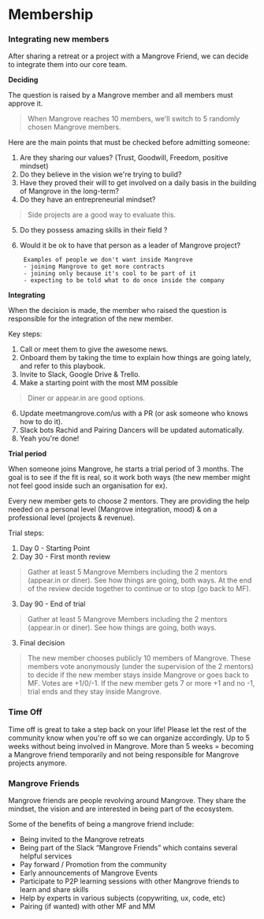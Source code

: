 # Membership


### Integrating new members

After sharing a retreat or a project with a Mangrove Friend, we can decide to integrate them into our core team.

**Deciding**

The question is raised by a Mangrove member and all members must approve it.


> When Mangrove reaches 10 members, we'll switch to 5 randomly chosen Mangrove members.

Here are the main points that must be checked before admitting someone:

1. Are they sharing our values? (Trust, Goodwill, Freedom, positive mindset)
2. Do they believe in the vision we're trying to build?
3. Have they proved their will to get involved on a daily basis in the building of Mangrove in the long-term?
4. Do they have an entrepreneurial mindset?
> Side projects are a good way to evaluate this.

5. Do they possess amazing skills in their field ?
6. Would it be ok to have that person as a leader of Mangrove project?

        Examples of people we don't want inside Mangrove
        - joining Mangrove to get more contracts
        - joining only because it's cool to be part of it
        - expecting to be told what to do once inside the company

**Integrating**

When the decision is made, the member who raised the question is responsible for the integration of the new member.

Key steps:

 1. Call or meet them to give the awesome news.
 2. Onboard them by taking the time to explain how things are going lately, and refer to this playbook.
 3. Invite to Slack, Google Drive & Trello.
 4. Make a starting point with the most MM possible
> Diner or appear.in are good options.

 6. Update meetmangrove.com/us with a PR (or ask someone who knows how to do it).
 6. Slack bots Rachid and Pairing Dancers will be updated automatically.
 7. Yeah you're done!

**Trial period**

When someone joins Mangrove, he starts a trial period of 3 months. The goal is to see if the fit is real, so it work both ways (the new member might not feel good inside such an organisation for ex).

Every new member gets to choose 2 mentors. They are providing the help needed on a personal level (Mangrove integration, mood) & on a professional level (projects & revenue).

Trial steps:

1. Day 0 - Starting Point
2. Day 30 - First month review
> Gather at least 5 Mangrove Members including the 2 mentors (appear.in or diner). See how things are going, both ways. At the end of the review decide together to continue or to stop (go back to MF).

3. Day 90 - End of trial
> Gather at least 5 Mangrove Members including the 2 mentors (appear.in or diner). See how things are going, both ways. 
3. Final decision
 > The new member chooses publicly 10 members of Mangrove. These members vote anonymously (under the supervision of the 2 mentors) to decide if the new member stays inside Mangrove or goes back to MF. Votes are +1/0/-1. If the new member gets 7 or more +1 and no -1, trial ends and they stay inside Mangrove.


### Time Off
Time off is great to take a step back on your life! Please let the rest of the community know when you're off so we can organize accordingly.
Up to 5 weeks without being involved in Mangrove.
More than 5 weeks = becoming a Mangrove friend temporarily and not being responsible for Mangrove projects anymore.



### Mangrove Friends
Mangrove friends are people revolving around Mangrove. They share the mindset, the vision and are interested in being part of the ecosystem. 

Some of the benefits of being a mangrove friend include:

- Being invited to the Mangrove retreats
- Being part of the Slack “Mangrove Friends” which contains several helpful services
- Pay forward / Promotion from the community
- Early announcements of Mangrove Events
- Participate to P2P learning sessions with other Mangrove friends to learn and share skills
- Help by experts in various subjects (copywriting, ux, code, etc)
- Pairing (if wanted) with other MF and MM
